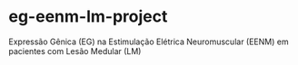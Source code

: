 # eg-eenm-lm-project
Expressão Gênica (EG) na Estimulação Elétrica Neuromuscular (EENM) em pacientes com Lesão Medular (LM)
